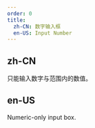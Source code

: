 ```yaml
---
order: 0
title:
  zh-CN: 数字输入框
  en-US: Input Number
---
```


## zh-CN

只能输入数字与范围内的数值。

## en-US

Numeric-only input box.
